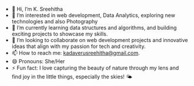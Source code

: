 - 👋 Hi, I’m K. Sreehitha 
- 👀 I’m interested in web development, Data Analytics, exploring new technologies and also Photography
- 🌱 I’m currently learning data structures and algorithms, and building exciting projects to showcase my skills.  
- 💞️ I’m looking to collaborate on web development projects and innovative ideas that align with my passion for tech and creativity.  
- 📫 How to reach me: kadaverusreehitha@gmail.com.  
- 😄 Pronouns: She/Her  
- ⚡ Fun fact: I love capturing the beauty of nature through my lens and find joy in the little things, especially the skies! 🌤️
